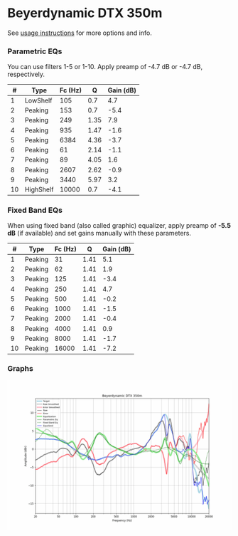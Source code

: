 # Beyerdynamic DTX 350m
See [usage instructions](https://github.com/jaakkopasanen/AutoEq#usage) for more options and info.

### Parametric EQs
You can use filters 1-5 or 1-10. Apply preamp of -4.7 dB or -4.7 dB, respectively.

|   # | Type      |   Fc (Hz) |    Q |   Gain (dB) |
|-----|-----------|-----------|------|-------------|
|   1 | LowShelf  |       105 | 0.7  |         4.7 |
|   2 | Peaking   |       153 | 0.7  |        -5.4 |
|   3 | Peaking   |       249 | 1.35 |         7.9 |
|   4 | Peaking   |       935 | 1.47 |        -1.6 |
|   5 | Peaking   |      6384 | 4.36 |        -3.7 |
|   6 | Peaking   |        61 | 2.14 |        -1.1 |
|   7 | Peaking   |        89 | 4.05 |         1.6 |
|   8 | Peaking   |      2607 | 2.62 |        -0.9 |
|   9 | Peaking   |      3440 | 5.97 |         3.2 |
|  10 | HighShelf |     10000 | 0.7  |        -4.1 |

### Fixed Band EQs
When using fixed band (also called graphic) equalizer, apply preamp of **-5.5 dB** (if available) and set gains manually with these parameters.

|   # | Type    |   Fc (Hz) |    Q |   Gain (dB) |
|-----|---------|-----------|------|-------------|
|   1 | Peaking |        31 | 1.41 |         5.1 |
|   2 | Peaking |        62 | 1.41 |         1.9 |
|   3 | Peaking |       125 | 1.41 |        -3.4 |
|   4 | Peaking |       250 | 1.41 |         4.7 |
|   5 | Peaking |       500 | 1.41 |        -0.2 |
|   6 | Peaking |      1000 | 1.41 |        -1.5 |
|   7 | Peaking |      2000 | 1.41 |        -0.4 |
|   8 | Peaking |      4000 | 1.41 |         0.9 |
|   9 | Peaking |      8000 | 1.41 |        -1.7 |
|  10 | Peaking |     16000 | 1.41 |        -7.2 |

### Graphs
![](./Beyerdynamic%20DTX%20350m.png)
